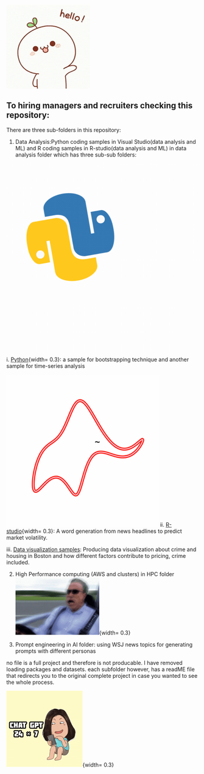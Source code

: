 
![intro photo](opening.gif)
## To hiring managers and recruiters checking this repository:

There are three sub-folders in this repository: 

1. Data Analysis:Python coding samples in Visual Studio(data analysis and ML) and R coding samples in R-studio(data analysis and ML) in data analysis folder which has three sub-sub folders: 

![intro photo](python.gif) i. [Python](data_analysis/python/){width= 0.3}: a sample for bootstrapping technique and another sample for time-series analysis

  ![intro photo](R.gif) ii. [R-studio](data_analysis/R_studio/){width= 0.3}: A word generation from news headlines to predict market volatility.

iii. [Data visualization samples](data_analysis/data_viz_sample/): Producing data visualization about crime and housing in Boston and how different factors contribute to pricing, crime included. 



2. High Performance computing (AWS and clusters) in HPC folder   ![intro photo](HPC.gif){width= 0.3}



3. Prompt engineering in AI folder: using WSJ news topics for generating prompts with different personas

no file is a full project and therefore is not producable. I have removed loading packages and datasets. each subfolder however, has a readME file that redirects you to the original complete project in case you wanted to see the whole process.

![intro photo](GPT.gif){width= 0.3}


